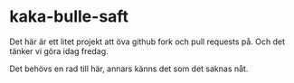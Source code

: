 # kaka-bulle-saft

Det här är ett litet projekt att öva github fork och pull requests på. Och det tänker vi göra idag fredag.

Det behövs en rad till här, annars känns det som det saknas nåt.
